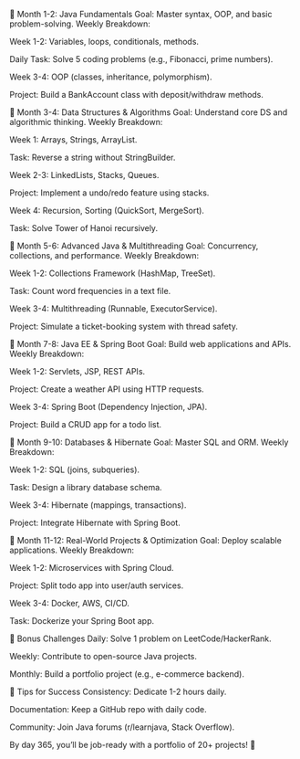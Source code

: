 📅 Month 1-2: Java Fundamentals
Goal: Master syntax, OOP, and basic problem-solving.
Weekly Breakdown:

Week 1-2: Variables, loops, conditionals, methods.

Daily Task: Solve 5 coding problems (e.g., Fibonacci, prime numbers).

Week 3-4: OOP (classes, inheritance, polymorphism).

Project: Build a BankAccount class with deposit/withdraw methods.

📅 Month 3-4: Data Structures & Algorithms
Goal: Understand core DS and algorithmic thinking.
Weekly Breakdown:

Week 1: Arrays, Strings, ArrayList.

Task: Reverse a string without StringBuilder.

Week 2-3: LinkedLists, Stacks, Queues.

Project: Implement a undo/redo feature using stacks.

Week 4: Recursion, Sorting (QuickSort, MergeSort).

Task: Solve Tower of Hanoi recursively.

📅 Month 5-6: Advanced Java & Multithreading
Goal: Concurrency, collections, and performance.
Weekly Breakdown:

Week 1-2: Collections Framework (HashMap, TreeSet).

Task: Count word frequencies in a text file.

Week 3-4: Multithreading (Runnable, ExecutorService).

Project: Simulate a ticket-booking system with thread safety.

📅 Month 7-8: Java EE & Spring Boot
Goal: Build web applications and APIs.
Weekly Breakdown:

Week 1-2: Servlets, JSP, REST APIs.

Project: Create a weather API using HTTP requests.

Week 3-4: Spring Boot (Dependency Injection, JPA).

Project: Build a CRUD app for a todo list.

📅 Month 9-10: Databases & Hibernate
Goal: Master SQL and ORM.
Weekly Breakdown:

Week 1-2: SQL (joins, subqueries).

Task: Design a library database schema.

Week 3-4: Hibernate (mappings, transactions).

Project: Integrate Hibernate with Spring Boot.

📅 Month 11-12: Real-World Projects & Optimization
Goal: Deploy scalable applications.
Weekly Breakdown:

Week 1-2: Microservices with Spring Cloud.

Project: Split todo app into user/auth services.

Week 3-4: Docker, AWS, CI/CD.

Task: Dockerize your Spring Boot app.

🎯 Bonus Challenges
Daily: Solve 1 problem on LeetCode/HackerRank.

Weekly: Contribute to open-source Java projects.

Monthly: Build a portfolio project (e.g., e-commerce backend).

📌 Tips for Success
Consistency: Dedicate 1-2 hours daily.

Documentation: Keep a GitHub repo with daily code.

Community: Join Java forums (r/learnjava, Stack Overflow).

By day 365, you’ll be job-ready with a portfolio of 20+ projects! 🚀
